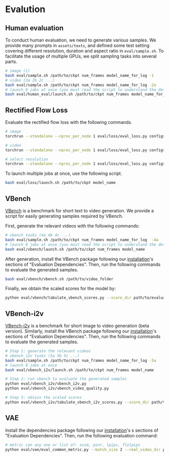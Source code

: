 # Evalution

## Human evaluation

To conduct human evaluation, we need to generate various samples. We provide many prompts in `assets/texts`, and defined some test setting covering different resolution, duration and aspect ratio in `eval/sample.sh`. To facilitate the usage of multiple GPUs, we split sampling tasks into several parts.

```bash
# image (1)
bash eval/sample.sh /path/to/ckpt num_frames model_name_for_log -1
# video (2a 2b 2c ...)
bash eval/sample.sh /path/to/ckpt num_frames model_name_for_log -2a
# launch 8 jobs at once (you must read the script to understand the details)
bash eval/human_eval/launch.sh /path/to/ckpt num_frames model_name_for_log
```

## Rectified Flow Loss

Evaluate the rectified flow loss with the following commands.

```bash
# image
torchrun --standalone --nproc_per_node 1 eval/loss/eval_loss.py configs/opensora-v1-2/misc/eval_loss.py --data-path /path/to/img.csv --ckpt-path /path/to/ckpt

# video
torchrun --standalone --nproc_per_node 1 eval/loss/eval_loss.py configs/opensora-v1-2/misc/eval_loss.py --data-path /path/to/vid.csv --ckpt-path /path/to/ckpt

# select resolution
torchrun --standalone --nproc_per_node 1 eval/loss/eval_loss.py configs/opensora-v1-2/misc/eval_loss.py --data-path /path/to/vid.csv --ckpt-path /path/to/ckpt --resolution 720p
```

To launch multiple jobs at once, use the following script.

```bash
bash eval/loss/launch.sh /path/to/ckpt model_name
```

## VBench

[VBench](https://github.com/Vchitect/VBench) is a benchmark for short text to video generation. We provide a script for easily generating samples required by VBench.

First, generate the relevant videos with the following commands:

```bash
# vbench tasks (4a 4b 4c ...)
bash eval/sample.sh /path/to/ckpt num_frames model_name_for_log  -4a
# launch 8 jobs at once (you must read the script to understand the details)
bash eval/vbench/launch.sh /path/to/ckpt num_frames model_name
```

After generation, install the VBench package following our [installation](../docs/installation.md)'s sections of "Evaluation Dependencies". Then, run the following commands to evaluate the generated samples.

```bash
bash eval/vbench/vbench.sh /path/to/video_folder
```

Finally, we obtain the scaled scores for the model by:
```bash
python eval/vbench/tabulate_vbench_scores.py --score_dir path/to/evaluation_results/dir
```

## VBench-i2v

[VBench-i2v](https://github.com/Vchitect/VBench/tree/master/vbench2_beta_i2v) is a benchmark for short image to video generation (beta version).
Similarly, install the VBench package following our [installation](../docs/installation.md)'s sections of "Evaluation Dependencies". Then, run the following commands to evaluate the generated samples.

```bash
# Step 1: generate the relevant videos
# vbench i2v tasks (5a 5b 5c ...)
bash eval/sample.sh /path/to/ckpt num_frames model_name_for_log -5a
# launch 8 jobs at once
bash eval/vbench_i2v/launch.sh /path/to/ckpt num_frames model_name

# Step 2: run vbench to evaluate the generated samples 
python eval/vbench_i2v/vbench_i2v.py
python eval/vbench_i2v/vbench_video_quality.py 

# Step 3: obtain the scaled scores
python eval/vbench_i2v/tabulate_vbench_i2v_scores.py --score_dir path/to/evaluation_results/dir

```

## VAE

Install the dependencies package following our [installation](../docs/installation.md)'s s sections of "Evaluation Dependencies". Then, run the following evaluation command:

```bash
# metric can any one or list of: ssim, psnr, lpips, flolpips
python eval/vae/eval_common_metric.py --batch_size 2 --real_video_dir path/to/original/videos --generated_video_dir path/to/generated/videos --device cuda --sample_fps 24 --crop_size 256 --resolution 256 --num_frames 17 --sample_rate 1 --metric ssim psnr lpips flolpips
```
